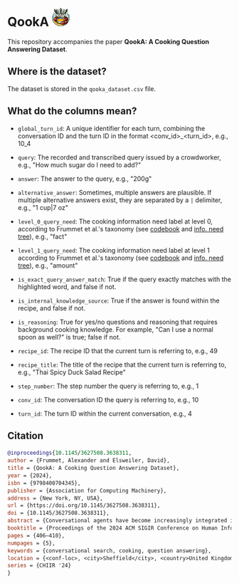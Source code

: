 # QookA <img src="assets/qooka_logo.png" alt="QookA logo" width="40"/>
This repository accompanies the paper **QookA: A Cooking Question Answering Dataset**.

## Where is the dataset?
The dataset is stored in the `qooka_dataset.csv` file.

## What do the columns mean?
- `global_turn_id`: A unique identifier for each turn, combining the conversation ID and the turn ID in the format <conv_id>_<turn_id>, e.g., 10_4 

- `query`: The recorded and transcribed query issued by a crowdworker, e.g., "How much sugar do I need to add?"

- `answer`: The answer to the query, e.g., "200g"

- `alternative_answer`:  Sometimes, multiple answers are plausible. If multiple alternative answers exist, they are separated by a `|` delimiter, e.g., "1 cup|7 oz" 

- `level_0_query_need`: The cooking information need label at level 0, according to Frummet et al.'s taxonomy (see [codebook](https://github.com/AlexFrummet/CookversationalSearch/blob/master/annotation/annotation_schema_cookversational_search.xlsx) and [info. need tree](https://github.com/AlexFrummet/CookversationalSearch/blob/master/annotation/InfoNeedTaxonomy.svg)), e.g., "fact"

- `level_1_query_need`: The cooking information need label at level 1 according to Frummet et al.'s taxonomy (see [codebook](https://github.com/AlexFrummet/CookversationalSearch/blob/master/annotation/annotation_schema_cookversational_search.xlsx) and [info. need tree](https://github.com/AlexFrummet/CookversationalSearch/blob/master/annotation/InfoNeedTaxonomy.svg)), e.g., "amount" 

- `is_exact_query_answer_match`: True if the query exactly matches with the highlighted word, and false if not.

- `is_internal_knowledge_source`: True if the answer is found within the recipe, and false if not.

- `is_reasoning`: True for yes/no questions and reasoning that requires background cooking knowledge. For example, "Can I use a normal spoon as well?" is true; false if not.

- `recipe_id`: The recipe ID that the current turn is referring to, e.g., 49

- `recipe_title`: The title of the recipe that the current turn is referring to, e.g., "Thai Spicy Duck Salad Recipe"

- `step_number`: The step number the query is referring to, e.g., 1

- `conv_id`: The conversation ID the query is referring to, e.g., 10

- `turn_id`: The turn ID within the current conversation, e.g., 4

## Citation
```bibtex
@inproceedings{10.1145/3627508.3638311,
author = {Frummet, Alexander and Elsweiler, David},
title = {QookA: A Cooking Question Answering Dataset},
year = {2024},
isbn = {9798400704345},
publisher = {Association for Computing Machinery},
address = {New York, NY, USA},
url = {https://doi.org/10.1145/3627508.3638311},
doi = {10.1145/3627508.3638311},
abstract = {Conversational agents have become increasingly integrated into our daily lives, including assisting with cooking-related tasks. To address these issues and supplement other datasets, we introduce QookA—a unique dataset featuring spoken queries, associated information needs, and answers rooted in cooking recipes. QookA overcomes shortcomings in existing datasets, laying the foundation for more effective conversational agents tailored to cooking tasks. This paper outlines the dataset construction process, analyzes the data, and explores research applications, providing a valuable resource to enhance conversational agents in the cooking domain.},
booktitle = {Proceedings of the 2024 ACM SIGIR Conference on Human Information Interaction and Retrieval},
pages = {406–410},
numpages = {5},
keywords = {conversational search, cooking, question answering},
location = {<conf-loc>, <city>Sheffield</city>, <country>United Kingdom</country>, </conf-loc>},
series = {CHIIR '24}
}
```

